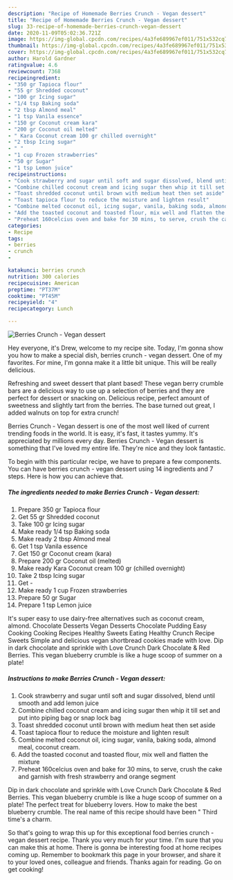 ```yaml
---
description: "Recipe of Homemade Berries Crunch - Vegan dessert"
title: "Recipe of Homemade Berries Crunch - Vegan dessert"
slug: 33-recipe-of-homemade-berries-crunch-vegan-dessert
date: 2020-11-09T05:02:36.721Z
image: https://img-global.cpcdn.com/recipes/4a3fe689967ef011/751x532cq70/berries-crunch-vegan-dessert-recipe-main-photo.jpg
thumbnail: https://img-global.cpcdn.com/recipes/4a3fe689967ef011/751x532cq70/berries-crunch-vegan-dessert-recipe-main-photo.jpg
cover: https://img-global.cpcdn.com/recipes/4a3fe689967ef011/751x532cq70/berries-crunch-vegan-dessert-recipe-main-photo.jpg
author: Harold Gardner
ratingvalue: 4.6
reviewcount: 7368
recipeingredient:
- "350 gr Tapioca flour"
- "55 gr Shredded coconut"
- "100 gr Icing sugar"
- "1/4 tsp Baking soda"
- "2 tbsp Almond meal"
- "1 tsp Vanila essence"
- "150 gr Coconut cream kara"
- "200 gr Coconut oil melted"
- " Kara Coconut cream 100 gr chilled overnight"
- "2 tbsp Icing sugar"
- " "
- "1 cup Frozen strawberries"
- "50 gr Sugar"
- "1 tsp Lemon juice"
recipeinstructions:
- "Cook strawberry and sugar until soft and sugar dissolved, blend until smooth and add lemon juice"
- "Combine chilled coconut cream and icing sugar then whip it till set and put into piping bag or snap lock bag"
- "Toast shredded coconut until brown with medium heat then set aside"
- "Toast tapioca flour to reduce the moisture and lighten result"
- "Combine melted coconut oil, icing sugar, vanila, baking soda, almond meal, coconut cream."
- "Add the toasted coconut and toasted flour, mix well and flatten the mixture"
- "Preheat 160celcius oven and bake for 30 mins, to serve, crush the cake and garnish with fresh strawberry and orange segment"
categories:
- Recipe
tags:
- berries
- crunch
- 

katakunci: berries crunch  
nutrition: 300 calories
recipecuisine: American
preptime: "PT37M"
cooktime: "PT45M"
recipeyield: "4"
recipecategory: Lunch

---
```



![Berries Crunch - Vegan dessert](https://img-global.cpcdn.com/recipes/4a3fe689967ef011/751x532cq70/berries-crunch-vegan-dessert-recipe-main-photo.jpg)

Hey everyone, it's Drew, welcome to my recipe site. Today, I'm gonna show you how to make a special dish, berries crunch - vegan dessert. One of my favorites. For mine, I'm gonna make it a little bit unique. This will be really delicious.

Refreshing and sweet dessert that plant based! These vegan berry crumble bars are a delicious way to use up a selection of berries and they are perfect for dessert or snacking on. Delicious recipe, perfect amount of sweetness and slightly tart from the berries. The base turned out great, I added walnuts on top for extra crunch!

Berries Crunch - Vegan dessert is one of the most well liked of current trending foods in the world. It is easy, it's fast, it tastes yummy. It's appreciated by millions every day. Berries Crunch - Vegan dessert is something that I've loved my entire life. They're nice and they look fantastic.


To begin with this particular recipe, we have to prepare a few components. You can have berries crunch - vegan dessert using 14 ingredients and 7 steps. Here is how you can achieve that.

<!--inarticleads1-->

##### The ingredients needed to make Berries Crunch - Vegan dessert:

1. Prepare 350 gr Tapioca flour
1. Get 55 gr Shredded coconut
1. Take 100 gr Icing sugar
1. Make ready 1/4 tsp Baking soda
1. Make ready 2 tbsp Almond meal
1. Get 1 tsp Vanila essence
1. Get 150 gr Coconut cream (kara)
1. Prepare 200 gr Coconut oil (melted)
1. Make ready  Kara Coconut cream 100 gr (chilled overnight)
1. Take 2 tbsp Icing sugar
1. Get  -
1. Make ready 1 cup Frozen strawberries
1. Prepare 50 gr Sugar
1. Prepare 1 tsp Lemon juice


It&#39;s super easy to use dairy-free alternatives such as coconut cream, almond. Chocolate Desserts Vegan Desserts Chocolate Pudding Easy Cooking Cooking Recipes Healthy Sweets Eating Healthy Crunch Recipe Sweets Simple and delicious vegan shortbread cookies made with love. Dip in dark chocolate and sprinkle with Love Crunch Dark Chocolate &amp; Red Berries. This vegan blueberry crumble is like a huge scoop of summer on a plate! 

<!--inarticleads2-->

##### Instructions to make Berries Crunch - Vegan dessert:

1. Cook strawberry and sugar until soft and sugar dissolved, blend until smooth and add lemon juice
1. Combine chilled coconut cream and icing sugar then whip it till set and put into piping bag or snap lock bag
1. Toast shredded coconut until brown with medium heat then set aside
1. Toast tapioca flour to reduce the moisture and lighten result
1. Combine melted coconut oil, icing sugar, vanila, baking soda, almond meal, coconut cream.
1. Add the toasted coconut and toasted flour, mix well and flatten the mixture
1. Preheat 160celcius oven and bake for 30 mins, to serve, crush the cake and garnish with fresh strawberry and orange segment


Dip in dark chocolate and sprinkle with Love Crunch Dark Chocolate &amp; Red Berries. This vegan blueberry crumble is like a huge scoop of summer on a plate! The perfect treat for blueberry lovers. How to make the best blueberry crumble. The real name of this recipe should have been &#34; Third time&#39;s a charm. 

So that's going to wrap this up for this exceptional food berries crunch - vegan dessert recipe. Thank you very much for your time. I'm sure that you can make this at home. There is gonna be interesting food at home recipes coming up. Remember to bookmark this page in your browser, and share it to your loved ones, colleague and friends. Thanks again for reading. Go on get cooking!
